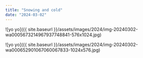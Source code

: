 ```yaml
---
title: "Snowing and cold"
date: "2024-03-02"
---
```


![yo yo]({{ site.baseurl }}/assets/images/2024/img-20240302-wa0005673214967937748841-576x1024.jpg)

![yo yo]({{ site.baseurl }}/assets/images/2024/img-20240302-wa000652901067060067833-1024x576.jpg)
